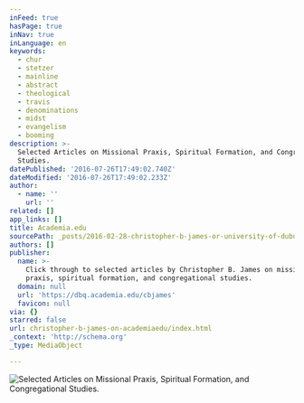 ```yaml
---
inFeed: true
hasPage: true
inNav: true
inLanguage: en
keywords:
  - chur
  - stetzer
  - mainline
  - abstract
  - theological
  - travis
  - denominations
  - midst
  - evangelism
  - booming
description: >-
  Selected Articles on Missional Praxis, Spiritual Formation, and Congregational
  Studies. 
datePublished: '2016-07-26T17:49:02.740Z'
dateModified: '2016-07-26T17:49:02.233Z'
author:
  - name: ''
    url: ''
related: []
app_links: []
title: Academia.edu
sourcePath: _posts/2016-02-28-christopher-b-james-or-university-of-dubuque-academiaedu.md
authors: []
publisher:
  name: >-
    Click through to selected articles by Christopher B. James on missional
    praxis, spiritual formation, and congregational studies. 
  domain: null
  url: 'https://dbq.academia.edu/cbjames'
  favicon: null
via: {}
starred: false
url: christopher-b-james-on-academiaedu/index.html
_context: 'http://schema.org'
_type: MediaObject

---
```

![Selected Articles on Missional Praxis, Spiritual Formation, and Congregational Studies. ](https://s3-us-west-2.amazonaws.com/the-grid-img/p/7694dcae552b78934afd09a875ef65282e454aa2.jpg)